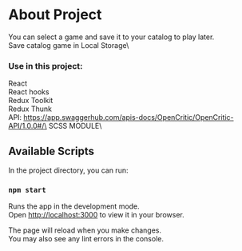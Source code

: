 # About Project
You can select a game and save it to your catalog to play later.\
Save catalog game in Local Storage\

### Use in this project:
 React\
 React hooks\
 Redux Toolkit\
 Redux Thunk\
 API: https://app.swaggerhub.com/apis-docs/OpenCritic/OpenCritic-API/1.0.0#/\
 SCSS MODULE\
 

## Available Scripts

In the project directory, you can run:

### `npm start`

Runs the app in the development mode.\
Open [http://localhost:3000](http://localhost:3000) to view it in your browser.

The page will reload when you make changes.\
You may also see any lint errors in the console.
